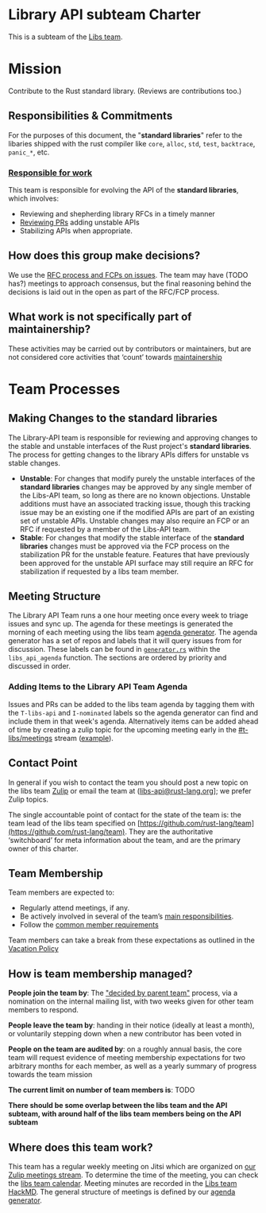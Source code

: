 # Library API subteam Charter

This is a subteam of the [Libs team](./charter.md).

# Mission

Contribute to the Rust standard library. (Reviews are contributions too.)

## Responsibilities & Commitments

For the purposes of this document, the "**standard libraries**" refer to the libaries shipped with the rust compiler like `core`, `alloc`, `std`, `test`, `backtrace`, `panic_*`, etc.

### [Responsible for work](../../common/darci.md#responsible-for-work)

This team is responsible for evolving the API of the **standard libraries**, which involves:

 - Reviewing and shepherding library RFCs in a timely manner
 - [Reviewing PRs](https://std-dev-guide.rust-lang.org/reviewing.html) adding unstable APIs
 - Stabilizing APIs when appropriate.

## How does this group make decisions?

We use the [RFC process and FCPs on issues](../../common/rfc_fcp.md). The team may have (TODO has?) meetings to approach consensus, but the final reasoning behind the decisions is laid out in the open as part of the RFC/FCP process.

## What work is not specifically part of maintainership?

These activities may be carried out by contributors or maintainers, but are not considered core activities that ‘count’ towards [maintainership](../../common/membership_types.md#maintainership)

# Team Processes

## Making Changes to the **standard libraries**
[making-changes]: #making-changes

The Library-API team is responsible for reviewing and approving changes to the stable and unstable interfaces of the Rust project's **standard libraries**. The process for getting changes to the library APIs differs for unstable vs stable changes.

* **Unstable**: For changes that modify purely the unstable interfaces of the **standard libraries** changes may be approved by any single member of the Libs-API team, so long as there are no known objections. Unstable additions must have an associated tracking issue, though this tracking issue may be an existing one if the modified APIs are part of an existing set of unstable APIs. Unstable changes may also require an FCP or an RFC if requested by a member of the Libs-API team.
* **Stable**: For changes that modify the stable interface of the **standard libraries** changes must be approved via the FCP process on the stabilization PR for the unstable feature. Features that have previously been approved for the unstable API surface may still require an RFC for stabilization if requested by a libs team member.

## Meeting Structure

The Library API Team runs a one hour meeting once every week to triage issues and sync up. The agenda for these meetings is generated the morning of each meeting using the libs team [agenda generator]. The agenda generator has a set of repos and labels that it will query issues from for discussion. These labels can be found in [`generator.rs`](https://github.com/rust-lang/libs-team/blob/main/tools/agenda-generator/src/generator.rs) within the `libs_api_agenda` function. The sections are ordered by priority and discussed in order.

### Adding Items to the Library API Team Agenda

Issues and PRs can be added to the libs team agenda by tagging them with the `T-libs-api` and `I-nominated` labels so the agenda generator can find and include them in that week's agenda. Alternatively items can be added ahead of time by creating a zulip topic for the upcoming meeting early in the [#t-libs/meetings](https://rust-lang.zulipchat.com/#narrow/stream/259402-t-libs.2Fmeetings) stream ([example](https://rust-lang.zulipchat.com/#narrow/stream/259402-t-libs.2Fmeetings/topic/Meetings.202021-07-21)).

## Contact Point

In general if you wish to contact the team you should post a new topic on the libs team [Zulip](https://rust-lang.zulipchat.com/#narrow/stream/219381-t-libs) or email the team at ([libs-api@rust-lang.org](mailto:libs-api@rust-lang.org)]; we prefer Zulip topics.

The single accountable point of contact for the state of the team is: the team lead of the libs team specified on [https://github.com/rust-lang/team](https://github.com/rust-lang/team). They are the authoritative ‘switchboard’ for meta information about the team, and are the primary owner of this charter.

## Team Membership

Team members are expected to:

* Regularly attend meetings, if any.
* Be actively involved in several of the team’s [main responsibilities](#responsible-for-work).
* Follow the [common member requirements](../../common/member_requirements.md)

Team members can take a break from these expectations as outlined in the [Vacation Policy](../../common/vacation_policy.md)

## How is team membership managed?

**People join the team by**: The ["decided by parent team"](../../common/membership_changes.md#decided-by-parent-team) process, via a nomination on the internal mailing list, with two weeks given for other team members to respond. 

**People leave the team by**: handing in their notice (ideally at least a month), or voluntarily stepping down when a new contributor has been voted in

**People on the team are audited by**: on a roughly annual basis, the core team will request evidence of meeting membership expectations for two arbitrary months for each member, as well as a yearly summary of progress towards the team mission

**The current limit on number of team members is**: TODO

**There should be some overlap between the libs team and the API subteam, with around half of the libs team members being on the API subteam**

## Where does this team work?

This team has a regular weekly meeting on Jitsi which are organized on [our Zulip meetings stream](https://rust-lang.zulipchat.com/#narrow/stream/259402-t-libs.2Fmeetings). To determine the time of the meeting, you can check the [libs team calendar](https://calendar.google.com/calendar/embed?src=9kuu8evq4eh6uacm262k0phri8%40group.calendar.google.com). Meeting minutes are recorded in the [Libs team HackMD](https://hackmd.io/team/rust-libs). The general structure of meetings is defined by our [agenda generator](https://github.com/rust-lang/libs-team/tree/main/tools/agenda-generator).


 [MCP]: https://rust-lang.github.io/rfcs/2904-compiler-major-change-process.html
 [stability policy]: https://rust-lang.github.io/rfcs/1105-api-evolution.html
 [library-contributors]: ./group-contributors.md
 [API subteam]: ./subteam-api.md
 [agenda generator]: https://github.com/rust-lang/libs-team/tree/main/tools/agenda-generator
 [libs team hackmd]: https://hackmd.io/team/rust-libs
 [libs team zulip]: https://rust-lang.zulipchat.com/#narrow/stream/219381-t-libs
